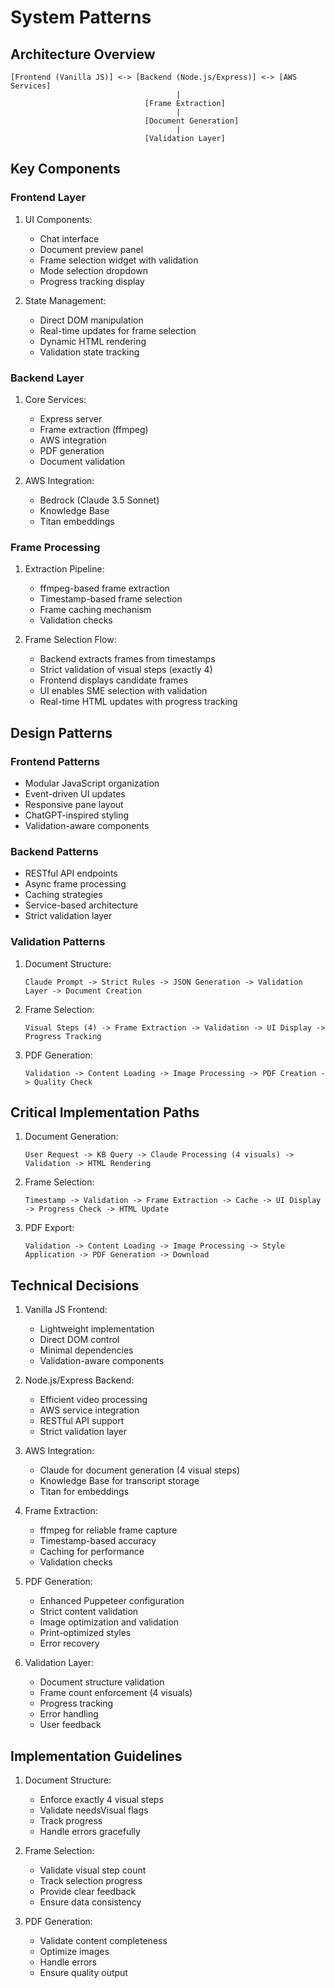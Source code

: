 # System Patterns

## Architecture Overview
```
[Frontend (Vanilla JS)] <-> [Backend (Node.js/Express)] <-> [AWS Services]
                                     |
                              [Frame Extraction]
                                     |
                              [Document Generation]
                                     |
                              [Validation Layer]
```

## Key Components

### Frontend Layer
1. UI Components:
   - Chat interface
   - Document preview panel
   - Frame selection widget with validation
   - Mode selection dropdown
   - Progress tracking display

2. State Management:
   - Direct DOM manipulation
   - Real-time updates for frame selection
   - Dynamic HTML rendering
   - Validation state tracking

### Backend Layer
1. Core Services:
   - Express server
   - Frame extraction (ffmpeg)
   - AWS integration
   - PDF generation
   - Document validation

2. AWS Integration:
   - Bedrock (Claude 3.5 Sonnet)
   - Knowledge Base
   - Titan embeddings

### Frame Processing
1. Extraction Pipeline:
   - ffmpeg-based frame extraction
   - Timestamp-based frame selection
   - Frame caching mechanism
   - Validation checks

2. Frame Selection Flow:
   - Backend extracts frames from timestamps
   - Strict validation of visual steps (exactly 4)
   - Frontend displays candidate frames
   - UI enables SME selection with validation
   - Real-time HTML updates with progress tracking

## Design Patterns

### Frontend Patterns
- Modular JavaScript organization
- Event-driven UI updates
- Responsive pane layout
- ChatGPT-inspired styling
- Validation-aware components

### Backend Patterns
- RESTful API endpoints
- Async frame processing
- Caching strategies
- Service-based architecture
- Strict validation layer

### Validation Patterns
1. Document Structure:
   ```
   Claude Prompt -> Strict Rules -> JSON Generation -> Validation Layer -> Document Creation
   ```

2. Frame Selection:
   ```
   Visual Steps (4) -> Frame Extraction -> Validation -> UI Display -> Progress Tracking
   ```

3. PDF Generation:
   ```
   Validation -> Content Loading -> Image Processing -> PDF Creation -> Quality Check
   ```

## Critical Implementation Paths
1. Document Generation:
   ```
   User Request -> KB Query -> Claude Processing (4 visuals) -> Validation -> HTML Rendering
   ```

2. Frame Selection:
   ```
   Timestamp -> Validation -> Frame Extraction -> Cache -> UI Display -> Progress Check -> HTML Update
   ```

3. PDF Export:
   ```
   Validation -> Content Loading -> Image Processing -> Style Application -> PDF Generation -> Download
   ```

## Technical Decisions
1. Vanilla JS Frontend:
   - Lightweight implementation
   - Direct DOM control
   - Minimal dependencies
   - Validation-aware components

2. Node.js/Express Backend:
   - Efficient video processing
   - AWS service integration
   - RESTful API support
   - Strict validation layer

3. AWS Integration:
   - Claude for document generation (4 visual steps)
   - Knowledge Base for transcript storage
   - Titan for embeddings

4. Frame Extraction:
   - ffmpeg for reliable frame capture
   - Timestamp-based accuracy
   - Caching for performance
   - Validation checks

5. PDF Generation:
   - Enhanced Puppeteer configuration
   - Strict content validation
   - Image optimization and validation
   - Print-optimized styles
   - Error recovery

6. Validation Layer:
   - Document structure validation
   - Frame count enforcement (4 visuals)
   - Progress tracking
   - Error handling
   - User feedback

## Implementation Guidelines
1. Document Structure:
   - Enforce exactly 4 visual steps
   - Validate needsVisual flags
   - Track progress
   - Handle errors gracefully

2. Frame Selection:
   - Validate visual step count
   - Track selection progress
   - Provide clear feedback
   - Ensure data consistency

3. PDF Generation:
   - Validate content completeness
   - Optimize images
   - Handle errors
   - Ensure quality output
